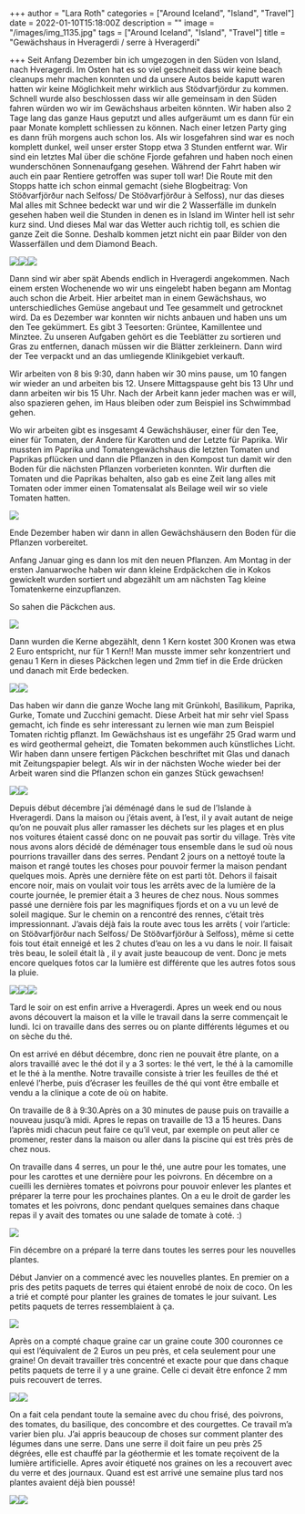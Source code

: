+++
author = "Lara Roth"
categories = ["Around Iceland", "Island", "Travel"]
date = 2022-01-10T15:18:00Z
description = ""
image = "/images/img_1135.jpg"
tags = ["Around Iceland", "Island", "Travel"]
title = "Gewächshaus in Hveragerdi / serre à Hveragerdi"

+++
Seit Anfang Dezember bin ich umgezogen in den Süden von Island, nach Hveragerdi. Im Osten hat es so viel geschneit dass wir keine beach cleanups mehr machen konnten und da unsere Autos beide kaputt waren hatten wir keine Möglichkeit mehr wirklich aus Stödvarfjördur zu kommen. Schnell wurde also beschlossen dass wir alle gemeinsam in den Süden fahren würden wo wir im Gewächshaus arbeiten könnten. Wir haben also 2 Tage lang das ganze Haus geputzt und alles aufgeräumt um es dann für ein paar Monate komplett schliessen zu können. Nach einer letzen Party ging es dann früh morgens auch schon los. Als wir losgefahren sind war es noch komplett dunkel, weil unser erster Stopp etwa 3 Stunden entfernt war. Wir sind ein letztes Mal über die schöne Fjorde gefahren und haben noch einen wunderschönen Sonnenaufgang gesehen. Während der Fahrt haben wir auch ein paar Rentiere getroffen was super toll war! Die Route mit den Stopps hatte ich schon einmal gemacht (siehe Blogbeitrag: Von Stöðvarfjörður nach Selfoss/ De Stöðvarfjörður à Selfoss), nur das dieses Mal alles mit Schnee bedeckt war und wir die 2 Wasserfälle im dunkeln gesehen haben weil die Stunden in denen es in Island im Winter hell ist sehr kurz sind. Und dieses Mal war das Wetter auch richtig toll, es schien die ganze Zeit die Sonne. Deshalb kommen jetzt nicht ein paar Bilder von den Wasserfällen und dem Diamond Beach.

![](/images/img_9094.jpg)![](/images/img_9182.jpg)![](/images/img_9195.jpg)

Dann sind wir aber spät Abends endlich in Hveragerdi angekommen. Nach einem ersten Wochenende wo wir uns eingelebt haben begann am Montag auch schon die Arbeit. Hier arbeitet man in einem Gewächshaus, wo unterschiedliches Gemüse angebaut und Tee gesammelt und getrocknet wird. Da es Dezember war konnten wir nichts anbauen und haben uns um den Tee gekümmert. Es gibt 3 Teesorten: Grüntee, Kamillentee und Minztee. Zu unseren Aufgaben gehört es die Teeblätter zu sortieren und Gras zu entfernen, danach müssen wir die Blätter zerkleinern. Dann wird der Tee verpackt und an das umliegende Klinikgebiet verkauft.

Wir arbeiten von 8 bis 9:30, dann haben wir 30 mins pause, um 10 fangen wir wieder an und arbeiten bis 12. Unsere Mittagspause geht bis 13 Uhr und dann arbeiten wir bis 15 Uhr. Nach der Arbeit kann jeder machen was er will, also spazieren gehen, im Haus bleiben oder zum Beispiel ins Schwimmbad gehen.

Wo wir arbeiten gibt es insgesamt 4 Gewächshäuser, einer für den Tee, einer für Tomaten, der Andere für Karotten und der Letzte für Paprika. Wir mussten im Paprika und Tomatengewächshaus die letzten Tomaten und Paprikas pflücken und dann die Pflanzen in den Kompost tun damit wir den Boden für die nächsten Pflanzen vorberieten konnten. Wir durften die Tomaten und die Paprikas behalten, also gab es eine Zeit lang alles mit Tomaten oder immer einen Tomatensalat als Beilage weil wir so viele Tomaten hatten.

![](/images/img_9721.jpg)

Ende Dezember haben wir dann in allen Gewächshäusern den Boden für die Pflanzen vorbereitet.

Anfang Januar ging es dann los mit den neuen Pflanzen. Am Montag in der ersten Januarwoche haben wir dann kleine Erdpäckchen die in Kokos gewickelt wurden sortiert und abgezählt um am nächsten Tag kleine Tomatenkerne einzupflanzen.

So sahen die Päckchen aus.

![](/images/img_1137.jpg)

Dann wurden die Kerne abgezählt, denn 1 Kern kostet 300 Kronen was etwa 2 Euro entspricht, nur für 1 Kern!! Man musste immer sehr konzentriert und genau 1 Kern in dieses Päckchen legen und 2mm tief in die Erde drücken und danach mit Erde bedecken.

![](/images/img_1155.jpg)![](/images/3e6c86b7-db16-47ab-82ea-2d0653c41819.jpg)

Das haben wir dann die ganze Woche lang mit Grünkohl, Basilikum, Paprika, Gurke, Tomate und Zucchini gemacht. Diese Arbeit hat mir sehr viel Spass gemacht, ich finde es sehr interessant zu lernen wie man zum Beispiel Tomaten richtig pflanzt. Im Gewächshaus ist es ungefähr 25 Grad warm und es wird geothermal geheizt, die Tomaten bekommen auch künstliches Licht. Wir haben dann unsere fertigen Päckchen beschriftet mit Glas und danach mit Zeitungspapier belegt. Als wir in der nächsten Woche wieder bei der Arbeit waren sind die Pflanzen schon ein ganzes Stück gewachsen!

![](/images/img_1367.jpg)![](/images/img_1365.jpg)

Depuis début décembre j’ai déménagé dans le sud de l’Islande à Hveragerdi. Dans la maison ou j’étais avent, à l’est, il y avait autant de neige qu’on ne pouvait plus aller ramasser les déchets sur les plages et en plus nos voitures étaient cassé donc on ne pouvait pas sortir du village. Très vite nous avons alors décidé de déménager tous ensemble dans le sud où nous pourrions travailler dans des serres. Pendant 2 jours on a nettoyé toute la maison et rangé toutes les choses pour pouvoir fermer la maison pendant quelques mois. Après une dernière fête on est parti tôt. Dehors il faisait encore noir, mais on voulait voir tous les arrêts avec de la lumière de la courte journée, le premier était a 3 heures de chez nous. Nous sommes passé une dernière fois par les magnifiques fjords et on a vu un levé de soleil magique. Sur le chemin on a rencontré des rennes, c’était très impressionnant. J’avais déjà fais la route avec tous les arrêts ( voir l’article: on Stöðvarfjörður nach Selfoss/ De Stöðvarfjörður à Selfoss), même si cette fois tout était enneigé et les 2 chutes d’eau on les a vu dans le noir. Il faisait très beau, le soleil était là , il y avait juste beaucoup de vent. Donc je mets encore quelques fotos car la lumière est différente que les autres fotos sous la pluie.

![](/images/img_9094.jpg)![](/images/img_9182.jpg)![](/images/img_9195.jpg)

Tard le soir on est enfin arrive a Hveragerdi. Apres un week end ou nous avons découvert la maison et la ville le travail dans la serre commençait le lundi. Ici on travaille dans des serres ou on plante différents légumes et ou on sèche du thé.

On est arrivé en début décembre, donc rien ne pouvait être plante, on a alors travaillé avec le thé dot il y a 3 sortes: le thé vert, le thé à la camomille et le thé à la menthe. Notre travaille consiste à trier les feuilles de thé et enlevé l’herbe, puis d’écraser les feuilles de thé qui vont être emballe et vendu a la clinique a cote de où on habite.

On travaille de 8 à 9:30.Après on a 30 minutes de pause puis on travaille a nouveau jusqu’à midi. Apres le repas on travaille de 13 a 15 heures. Dans l’après midi chacun peut faire ce qu’il veut, par exemple on peut aller ce promener, rester dans la maison ou aller dans la piscine qui est très près de chez nous.

On travaille dans 4 serres, un pour le thé, une autre pour les tomates, une pour les carottes et une dernière pour les poivrons. En décembre on a cueilli les dernières tomates et poivrons pour pouvoir enlever les plantes et préparer la terre pour les prochaines plantes. On a eu le droit de garder les tomates et les poivrons, donc pendant quelques semaines dans chaque repas il y avait des tomates ou une salade de tomate à coté. :)

![](/images/img_9721.jpg)

Fin décembre on a préparé la terre dans toutes les serres pour les nouvelles plantes.

Début Janvier on a commencé avec les nouvelles plantes. En premier on a pris des petits paquets de terres qui étaient enrobé de noix de coco. On les a trié et compté pour planter les graines de tomates le jour suivant. Les petits paquets de terres ressemblaient à ça.

![](/images/img_1137.jpg)

Après on a compté chaque graine car un graine coute 300 couronnes ce qui est l’équivalent de 2 Euros un peu près, et cela seulement pour une graine! On devait travailler très concentré et exacte pour que dans chaque petits paquets de terre il y a une graine. Celle ci devait être enfonce 2 mm puis recouvert de terres.

![](/images/img_1155.jpg)![](/images/3e6c86b7-db16-47ab-82ea-2d0653c41819.jpg)

On a fait cela pendant toute la semaine avec du chou frisé, des poivrons, des tomates, du basilique, des concombre et des courgettes. Ce travail m’a varier bien plu. J’ai appris beaucoup de choses sur comment planter des légumes dans une serre. Dans une serre il doit faire un peu près 25 dégrées, elle est chauffé par la géothermie et les tomate reçoivent de la lumière artificielle. Apres avoir étiqueté nos graines on les a recouvert avec du verre et des journaux. Quand est est arrivé une semaine plus tard nos plantes avaient déjà bien poussé!

![](/images/img_1367.jpg)![](/images/img_1365.jpg)